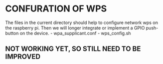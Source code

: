 # CONFURATION OF WPS

The files in the current directory should help to 
configure network wps on the raspberry pi. Then we will
longer integrate or implement a GPIO push-button on the device.
	- wpa_supplicant.conf
	- wps_config.sh

## NOT WORKING YET, SO STILL NEED TO BE IMPROVED

